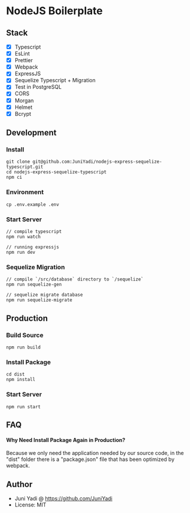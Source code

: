 # NodeJS Boilerplate

## Stack
- [x] Typescript
- [x] EsLint
- [x] Prettier
- [x] Webpack
- [x] ExpressJS
- [x] Sequelize Typescript + Migration
- [x] Test in PostgreSQL
- [x] CORS
- [x] Morgan
- [x] Helmet
- [x] Bcrypt

## Development

### Install

```
git clone git@github.com:JuniYadi/nodejs-express-sequelize-typescript.git
cd nodejs-express-sequelize-typescript
npm ci
```

### Environment

```
cp .env.example .env
```

### Start Server

```
// compile typescript
npm run watch

// running expressjs
npm run dev
```

### Sequelize Migration

```
// compile `/src/database` directory to `/sequelize`
npm run sequelize-gen

// sequelize migrate database
npm run sequelize-migrate 
```

## Production

### Build Source

```
npm run build
```

### Install Package

```
cd dist
npm install
```

### Start Server

```
npm run start
```

## FAQ

#### Why Need Install Package Again in Production?

Because we only need the application needed by our source code, in the "dist" folder there is a "package.json" file that has been optimized by webpack.

## Author
- Juni Yadi @ https://github.com/JuniYadi
- License: MIT